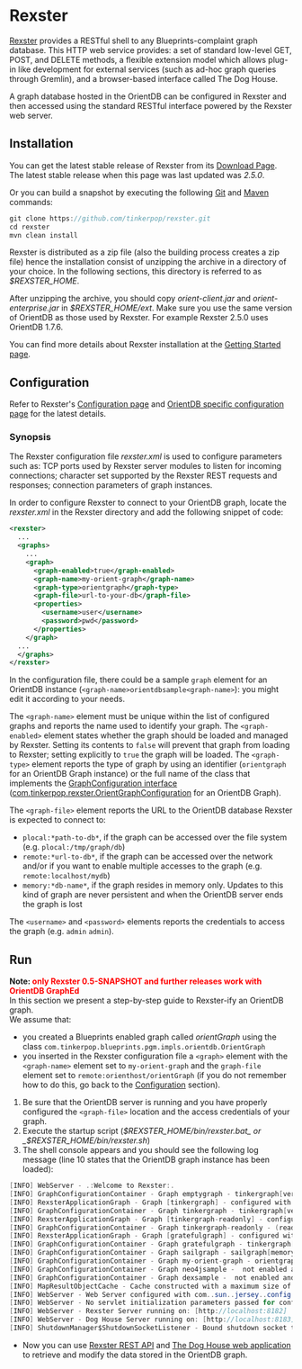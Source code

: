 # Rexster

[Rexster](https://github.com/tinkerpop/rexster/wiki/) provides a RESTful shell to any Blueprints-complaint graph database. This HTTP web service provides: a set of standard low-level GET, POST, and DELETE methods, a flexible extension model which allows plug-in like development for external services (such as ad-hoc graph queries through Gremlin), and a browser-based interface called The Dog House.

A graph database hosted in the OrientDB can be configured in Rexster and then accessed using the standard RESTful interface powered by the Rexster web server.

## Installation

You can get the latest stable release of Rexster from its [Download Page](https://github.com/tinkerpop/rexster/downloads).  The latest stable release when this page was last updated was *2.5.0*.

Or you can build a snapshot by executing the following [Git](http://git-scm.com/) and [Maven](http://maven.apache.org/) commands:
```java
git clone https://github.com/tinkerpop/rexster.git
cd rexster
mvn clean install
```

Rexster is distributed as a zip file (also the building process creates a zip file) hence the installation consist of unzipping the archive in a directory of your choice. In the following sections, this directory is referred to as _$REXSTER_HOME_.

After unzipping the archive, you should copy *orient-client.jar* and *orient-enterprise.jar* in _$REXSTER_HOME/ext_.  Make sure you use the same version of OrientDB as those used by Rexster.  For example Rexster 2.5.0 uses OrientDB 1.7.6.

You can find more details about Rexster installation at the [Getting Started page](https://github.com/tinkerpop/rexster/wiki/Getting-Started).


## Configuration

Refer to Rexster's [Configuration page](https://github.com/tinkerpop/rexster/wiki/Rexster-Configuration) and [OrientDB specific configuration page](https://github.com/tinkerpop/rexster/wiki/Specific-Graph-Configurations#orientdb) for the latest details.

### Synopsis

The Rexster configuration file *rexster.xml* is used to configure parameters such as: TCP ports used by Rexster server modules to listen for incoming connections; character set supported by the Rexster REST requests and responses; connection parameters of graph instances.

In order to configure Rexster to connect to your OrientDB graph, locate the *rexster.xml* in the Rexster directory and add the following snippet of code:
```xml
<rexster>
  ...
  <graphs>
    ...
    <graph>
      <graph-enabled>true</graph-enabled>
      <graph-name>my-orient-graph</graph-name>
      <graph-type>orientgraph</graph-type>
      <graph-file>url-to-your-db</graph-file>
      <properties>
        <username>user</username>
        <password>pwd</password>
      </properties>
    </graph>
  ...
  </graphs>
</rexster>
```
In the configuration file, there could be a sample `graph` element for an OrientDB instance (`<graph-name>orientdbsample<graph-name>`): you might edit it according to your needs.

The `<graph-name>` element must be unique within the list of configured graphs and reports the name used to identify your graph.
The `<graph-enabled>` element states whether the graph should be loaded and managed by Rexster. Setting its contents to `false` will prevent that graph from loading to Rexster; setting explicitly to `true` the graph will be loaded.
The `<graph-type>` element reports the type of graph by using an identifier (`orientgraph` for an OrientDB Graph instance) or the full name of the class that implements the [GraphConfiguration interface](https://github.com/tinkerpop/rexster/blob/master/rexster-core/src/main/java/com/tinkerpop/rexster/config/GraphConfiguration.java)
([com.tinkerpop.rexster.OrientGraphConfiguration](https://github.com/orientechnologies/orientdb/blob/master/graphdb/src/main/java/com/tinkerpop/rexster/OrientGraphConfiguration.java) for an OrientDB Graph).

The `<graph-file>` element reports the URL to the OrientDB database Rexster is expected to connect to:
- `plocal:*path-to-db*`, if the graph can be accessed over the file system (e.g. `plocal:/tmp/graph/db`)
- `remote:*url-to-db*`, if the graph can be accessed over the network and/or if you want to enable multiple accesses to the graph (e.g. `remote:localhost/mydb`)
- `memory:*db-name*`, if the graph resides in memory only. Updates to this kind of graph are never persistent and when the OrientDB server ends the graph is lost

The `<username>` and `<password>` elements reports the credentials to access the graph (e.g. `admin` `admin`).


## Run

**Note: <font color="RED">only Rexster 0.5-SNAPSHOT and further releases work with OrientDB GraphEd</font>**<br/>
In this section we present a step-by-step guide to Rexster-ify an OrientDB graph.<br/>
We assume that:
- you created a Blueprints enabled graph called *orientGraph* using the class `com.tinkerpop.blueprints.pgm.impls.orientdb.OrientGraph`
- you inserted in the Rexster configuration file a `<graph>` element with the `<graph-name>` element set to `my-orient-graph` and the `graph-file` element set to `remote:orienthost/orientGraph` (if you do not remember how to do this, go back to the [Configuration](Rexster.md#configuration) section).
1. Be sure that the OrientDB server is running and you have properly configured the `<graph-file>` location and the access credentials of your graph.
1. Execute the startup script (_$REXSTER_HOME/bin/rexster.bat_ or _$REXSTER_HOME/bin/rexster.sh_)
1. The shell console appears and you should see the following log message (line 10 states that the OrientDB graph instance has been loaded):
```java
[INFO] WebServer - .:Welcome to Rexster:.
[INFO] GraphConfigurationContainer - Graph emptygraph - tinkergraph[vertices:0 edges:0] loaded
[INFO] RexsterApplicationGraph - Graph [tinkergraph] - configured with allowable namespace [tp:gremlin]
[INFO] GraphConfigurationContainer - Graph tinkergraph - tinkergraph[vertices:6 edges:6] loaded
[INFO] RexsterApplicationGraph - Graph [tinkergraph-readonly] - configured with allowable namespace [tp:gremlin]
[INFO] GraphConfigurationContainer - Graph tinkergraph-readonly - (readonly)tinkergraph[vertices:6 edges:6] loaded
[INFO] RexsterApplicationGraph - Graph [gratefulgraph] - configured with allowable namespace [tp:gremlin]
[INFO] GraphConfigurationContainer - Graph gratefulgraph - tinkergraph[vertices:809 edges:8049] loaded
[INFO] GraphConfigurationContainer - Graph sailgraph - sailgraph[memorystore] loaded
[INFO] GraphConfigurationContainer - Graph my-orient-graph - orientgraph[remote:orienthost/orientGraph] loaded
[INFO] GraphConfigurationContainer - Graph neo4jsample -  not enabled and not loaded.
[INFO] GraphConfigurationContainer - Graph dexsample -  not enabled and not loaded.
[INFO] MapResultObjectCache - Cache constructed with a maximum size of 1000
[INFO] WebServer - Web Server configured with com..sun..jersey..config..property..packages: com.tinkerpop.rexster
[INFO] WebServer - No servlet initialization parameters passed for configuration: admin-server-configuration
[INFO] WebServer - Rexster Server running on: [http://localhost:8182]
[INFO] WebServer - Dog House Server running on: [http://localhost:8183]
[INFO] ShutdownManager$ShutdownSocketListener - Bound shutdown socket to /127.0.0.1:8184. Starting listener thread for shutdown requests.
```
- Now you can use [Rexster REST API](https://github.com/tinkerpop/rexster/wiki/Basic-REST-API) and [The Dog House web application](https://github.com/tinkerpop/rexster/wiki/The-Dog-House) to retrieve and modify the data stored in the OrientDB graph.
